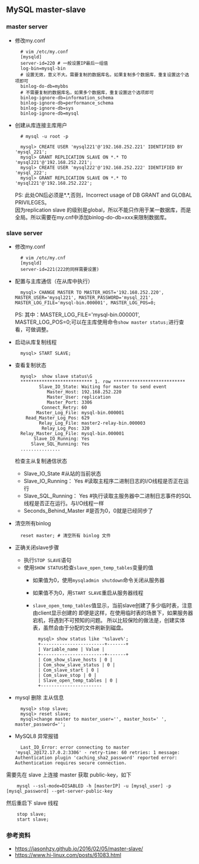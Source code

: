 ## MySQL master-slave


### master server
- 修改my.conf

		# vim /etc/my.conf
		[mysqld]
		server-id=220 # 一般设置IP最后一组值
		log-bin=mysql-bin
        # 设置无效，意义不大。需要复制的数据库名，如果复制多个数据库，重复设置这个选项即可
		binlog-do-db=mybbs
        # 不需要复制的数据库名，如果多个数据库，重复设置这个选项即可
		binlog-ignore-db=information_schema
		binlog-ignore-db=performance_schema
        binlog-ignore-db=sys
        binlog-ignore-db=mysql
- 创建从库连接主库用户

		# mysql -u root -p
		
		mysql> CREATE USER 'mysql221'@'192.168.252.221' IDENTIFIED BY 'mysql_221';
		mysql> GRANT REPLICATION SLAVE ON *.* TO 'mysql221'@'192.168.252.221'; 
		mysql> CREATE USER 'mysql222'@'192.168.252.222' IDENTIFIED BY 'mysql_222';
		mysql> GRANT REPLICATION SLAVE ON *.* TO 'mysql221'@'192.168.252.222'; 

	PS: 此处ON后必须是*.*,否则，Incorrect usage of DB GRANT and GLOBAL PRIVILEGES。  
	因为replication slave 的级别是global，所以不能只作用于某一数据库，而是全局。所以需要在my.cnf中添加binlog-do-db=xxx来限制数据库。
### slave server
- 修改my.conf

		# vim /etc/my.cnf
		[mysqld]
		server-id=221(222的同样需要设置)
- 配置与主库通信（在从库中执行）

		mysql> CHANGE MASTER TO MASTER_HOST='192.168.252.220', MASTER_USER='mysql221', MASTER_PASSWORD='mysql_221', MASTER_LOG_FILE='mysql-bin.000001', MASTER_LOG_POS=0;
	PS: 其中：MASTER_LOG_FILE='mysql-bin.000001', MASTER_LOG_POS=0;可以在主库使用命令`show master status;`进行查看，可做调整。
- 启动从库复制线程

		mysql> START SLAVE;
- 查看复制状态

		mysql>  show slave status\G
		*************************** 1. row ***************************
               Slave_IO_State: Waiting for master to send event
                  Master_Host: 192.168.252.220
                  Master_User: replication
                  Master_Port: 3306
                Connect_Retry: 60
              Master_Log_File: mysql-bin.000001
          Read_Master_Log_Pos: 629
               Relay_Log_File: master2-relay-bin.000003
                Relay_Log_Pos: 320
        Relay_Master_Log_File: mysql-bin.000001
             Slave_IO_Running: Yes
            Slave_SQL_Running: Yes
		...............
	检查主从复制通信状态

	- Slave_IO_State #从站的当前状态 
	- Slave_IO_Running： Yes #读取主程序二进制日志的I/O线程是否正在运行 
	- Slave_SQL_Running： Yes #执行读取主服务器中二进制日志事件的SQL线程是否正在运行。与I/O线程一样 
	- Seconds_Behind_Master #是否为0，0就是已经同步了
- 清空所有binlog

		reset master; # 清空所有 binlog 文件
- 正确关闭slave步骤
	- 执行`STOP SLAVE`语句
	- 使用`SHOW STATUS`检查`slave_open_temp_tables`变量的值
        - 如果值为0，使用`mysqladmin shutdown`命令关闭从服务器
        - 如果值不为0，用`START SLAVE`重启从服务器线程
        - `slave_open_temp_tables`值显示，当前slave创建了多少临时表，注意由client显示创建的
        即便是这样，在使用临时表的场景下，如果服务器宕机，将遇到不可预知的问题。
        所以比较保险的做法是，创建实体表，虽然会由于分配的文件刷新到磁盘。

		        mysql> show status like '%slave%';
		        +------------------------+-------+
		        | Variable_name | Value |
		        +------------------------+-------+
		        | Com_show_slave_hosts | 0 |
		        | Com_show_slave_status | 0 |
		        | Com_slave_start | 0 |
		        | Com_slave_stop | 0 |
		        | Slave_open_temp_tables | 0 |
		        +-----------------------

- mysql 删除 主从信息

        mysql> stop slave;
        mysql> reset slave;
        mysql>change master to master_user='', master_host=' ', master_password='';

- MySQL8 异常报错

		Last_IO_Error: error connecting to master 'mysql_2@172.17.0.2:3306' - retry-time: 60 retries: 1 message: Authentication plugin 'caching_sha2_password' reported error: Authentication requires secure connection.
需要先在 slave 上连接 master 获取 public-key，如下

		mysql --ssl-mode=DISABLED -h [masterIP] -u [mysql_user] -p [mysql_password] --get-server-public-key
然后重启下 slave 线程

        stop slave;
        start slave;
### 参考资料
- https://jasonhzy.github.io/2016/02/05/master-slave/  
- https://www.hi-linux.com/posts/61083.html


